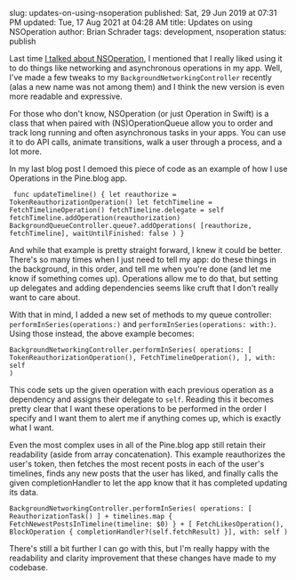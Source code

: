 slug: updates-on-using-nsoperation
published: Sat, 29 Jun 2019 at 07:31 PM
updated: Tue, 17 Aug 2021 at 04:28 AM
title: Updates on using NSOperation
author: Brian Schrader
tags: development, nsoperation
status: publish

Last time [I talked about NSOperation][op], I mentioned that I really liked using it to do things like networking and asynchronous operations in my app. Well, I've made a few tweaks to my `BackgroundNetworkingController` recently (alas a new name was not among them) and I think the new version is even more readable and expressive.

For those who don't know, NSOperation (or just Operation in Swift) is a class that when paired with (NS)OperationQueue allow you to order and track long running and often asynchronous tasks in your apps. You can use it to do API calls, animate transitions, walk a user through a process, and a lot more.

In my last blog post I demoed this piece of code as an example of how I use Operations in the Pine.blog app.

<code class="swift"><pre>
func updateTimeline() {
    let reauthorize = TokenReauthorizationOperation()
    let fetchTimeline = FetchTimelineOperation()
    fetchTimeline.delegate = self
    fetchTimeline.addOperation(reauthorization)
    BackgroundQueueController.queue?.addOperations(
        [reauthorize, fetchTimeline],
        waitUntilFinished: false
    )
}
</pre></code>

And while that example is pretty straight forward, I knew it could be better. There's so many times when I just need to tell my app: do these things in the background, in this order, and tell me when you're done (and let me know if something comes up). Operations allow me to do that, but setting up delegates and adding dependencies seems like cruft that I don't really want to care about.

With that in mind, I added a new set of methods to my queue controller: `performInSeries(operations:)` and `performInSeries(operations: with:)`. Using those instead, the above example becomes:

<code class="swift"><pre>
BackgroundNetworkingController.performInSeries(
    operations: [
        TokenReauthorizationOperation(),
        FetchTimelineOperation(),
    ],
    with: self
)
</pre></code>

This code sets up the given operation with each previous operation as a dependency and assigns their delegate to `self`. Reading this it becomes pretty clear that I want these operations to be performed in the order I specify and I want them to alert me if anything comes up, which is exactly what I want.

Even the most complex uses in all of the Pine.blog app still retain their readability (aside from array concatenation). This example reauthorizes the user's token, then fetches the most recent posts in  each of the user's timelines, finds any new posts that the user has liked, and finally calls the given completionHandler to let the app know that it has completed updating its data.

<code class="swift"><pre>
BackgroundNetworkingController.performInSeries(
    operations:
        [ ReauthorizationTask() ]
        + timelines.map { FetchNewestPostsInTimeline(timeline: $0) }
        + [ FetchLikesOperation(), BlockOperation { completionHandler?(self.fetchResult) }],
    with: self
)
</pre></code>

There's still a bit further I can go with this, but I'm really happy with the readability and clarity improvement that these changes have made to my codebase.


[op]: /archive/i-love-nsoperation/


<link rel="stylesheet"
      href="https://cdnjs.cloudflare.com/ajax/libs/highlight.js/9.13.1/styles/default.min.css">
<script src="https://cdnjs.cloudflare.com/ajax/libs/highlight.js/9.13.1/highlight.min.js"></script><script>hljs.initHighlightingOnLoad();</script>
